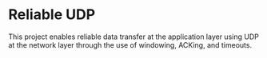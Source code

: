 # Reliable UDP
This project enables reliable data transfer at the application layer using UDP at the network layer through the use of windowing, ACKing, and timeouts.

